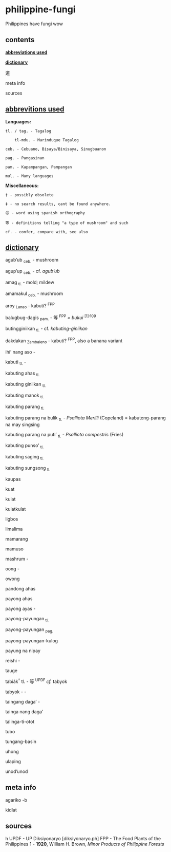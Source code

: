 # philippine-fungi

Philippines have fungi wow

## contents

[**abbreviations used**](https://www.github.com/NickEman132/philippine-fungi#abbreviations-used)

[**dictionary**](https://www.github.com/NickEman132/philippine-fungi#dictionary)

道 

meta info

sources

## [abbrevitions used](https://www.github.com/NickEman132/philippine-fungi#contents)

**Languages:**

	tl. / tag. - Tagalog

		tl-mdu. - Marinduque Tagalog

	ceb. - Cebuano, Bisaya/Binisaya, Sinugbuanon

	pag. - Pangasinan 

	pam. - Kapampangan, Pampangan

	mul. - Many languages


**Miscellaneous:**

	† - possibly obsolete

	‡ - no search results, cant be found anywhere.

	😉 - word using spanish orthography

	等 - definitions telling "a type of mushroom" and such

	cf. - confer, compare with, see also

## [dictionary](https://www.github.com/NickEman132/philippine-fungi#contents)

agubʼub <sub>ceb.</sub> - mushroom

agupʼup <sub>ceb.</sub> - cf. *agubʼub*

amag <sub>tl.</sub> - mold; mildew 

amamakul <sub>ceb.</sub> - mushroom

aroy <sub>Lanao</sub>  - kabuti? <sup>FPP</sup>

balugbug-dagis <sub>pam.</sub> - 等 <sup>FPP</sup> *= bukui* <sup>[1]:109</sup>

butingginiikan <sub>tl.</sub> - cf. *kabuting-giniikan*

dakdakan <sub>Zambaleno</sub> - kabuti? <sup>FPP</sup>, also a banana variant

ihiʼ nang aso -

kabuti <sub>tl.</sub> - 

kabuting ahas <sub>tl.</sub>

kabuting giniikan <sub>tl.</sub>

kabuting manok <sub>tl.</sub>

kabuting parang <sub>tl.</sub>

kabuting parang na bulik <sub>tl.</sub> - *Psalliota Merilli* (Copeland) 
= kabuteng-parang na may singsing

kabuting parang na putiʼ <sub>tl.</sub> - *Psalliota compestris* (Fries)

kabuting punsoʼ <sub>tl.</sub>

kabuting saging <sub>tl.</sub>

kabuting sungsong <sub>tl.</sub>

kaupas 

kuat

kulat

kulatkulat

ligbos

limalima

mamarang

mamuso

mashrum -

oong -


owong 

pandong ahas

payong ahas

payong ayas -

payong-payungan <sub>tl.</sub>

payong-payungan <sub>pag.</sub>

payong-payungan-kulog 

payung na nipay

reishi -

tauge

tabiák<sup>†</sup> tl. - 等<sup> UPDF </sup> *cf.* tabyok 

tabyok - -

taingang dagaʼ - 

tainga nang dagaʼ

talinga-ti-otot

tubo

tungang-basin

uhong

ulaping

unodʼunod

## meta info

agariko -b

kidlat

## sources
h
	UPDF - UP Diksiyonaryo [diksiyonaryo.ph]
	FPP - The Food Plants of the Philippines
	1 - **1920**, William H. Brown, *Minor Products of Philippine Forests*
 
